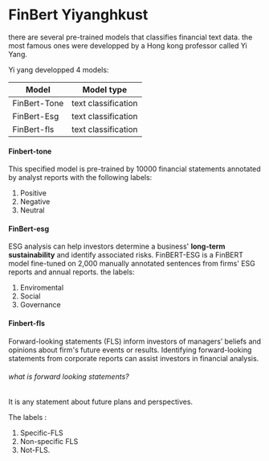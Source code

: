 # FinBert Yiyanghkust
there are several pre-trained models that classifies financial text data. the most famous ones were developped by a Hong kong professor called Yi Yang.

Yi yang developped 4 models:

| Model        | Model type |
|--------------|---------------------|
| FinBert-Tone | text classification |
| FinBert-Esg  | text classification |
| FinBert-fls  | text classification |

#### Finbert-tone
This specified model is pre-trained by 10000 financial statements annotated by analyst reports with the following labels:
1. Positive
2. Negative
3. Neutral

#### FinBert-esg
ESG analysis can help investors determine a business' **long-term sustainability** and identify associated risks. FinBERT-ESG is a FinBERT model fine-tuned on 2,000 manually annotated sentences from firms' ESG reports and annual reports.
the labels: 
1. Enviromental
2. Social
3. Governance

#### Finbert-fls
Forward-looking statements (FLS) inform investors of managers’ beliefs and opinions about firm's future events or results. Identifying forward-looking statements from corporate reports can assist investors in financial analysis.
###### what is forward looking statements?
It is any statement about future plans and perspectives.

The labels : 
1. Specific-FLS 
2. Non-specific FLS
3. Not-FLS.
